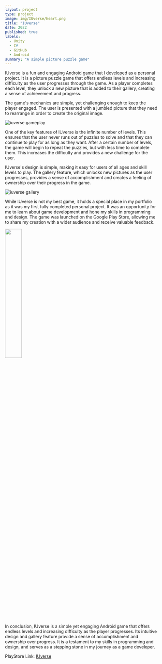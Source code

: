 ```yaml
---
layout: project
type: project
image: img/IUverse/heart.png
title: "IUverse"
date: 2022
published: true
labels:
  - Unity
  - C#
  - GitHub
  - Android
summary: "A simple picture puzzle game"
---
```


IUverse is a fun and engaging Android game that I developed as a personal project. It is a picture puzzle game that offers endless levels and increasing difficulty as the user progresses through the game. As a player completes each level, they unlock a new picture that is added to their gallery, creating a sense of achievement and progress.

The game's mechanics are simple, yet challenging enough to keep the player engaged. The user is presented with a jumbled picture that they need to rearrange in order to create the original image.

![iuverse gameplay](https://user-images.githubusercontent.com/29358240/221121738-9fae9f90-89e7-4684-9025-a5457b3b76e2.gif)

One of the key features of IUverse is the infinite number of levels. This ensures that the user never runs out of puzzles to solve and that they can continue to play for as long as they want. After a certain number of levels, the game will begin to repeat the puzzles, but with less time to complete them. This increases the difficulty and provides a new challenge for the user.

IUverse's design is simple, making it easy for users of all ages and skill levels to play. The gallery feature, which unlocks new pictures as the user progresses, provides a sense of accomplishment and creates a feeling of ownership over their progress in the game.

![iuverse gallery](https://user-images.githubusercontent.com/29358240/221121883-6f078e9c-3fc3-4b15-8d3a-040f7b653f74.gif)

While IUverse is not my best game, it holds a special place in my portfolio as it was my first fully completed personal project. It was an opportunity for me to learn about game development and hone my skills in programming and design. The game was launched on the Google Play Store, allowing me to share my creation with a wider audience and receive valuable feedback.

<img src="https://user-images.githubusercontent.com/29358240/220165256-c4a9d655-e398-4e73-b59a-6c9a8ea22fef.png" width="33%" />

In conclusion, IUverse is a simple yet engaging Android game that offers endless levels and increasing difficulty as the player progresses. Its intuitive design and gallery feature provide a sense of accomplishment and ownership over progress. It is a testament to my skills in programming and design, and serves as a stepping stone in my journey as a game developer.


PlayStore Link: <a href="https://play.google.com/store/apps/details?id=com.PorukiBoys.IUverse">IUverse</a>
